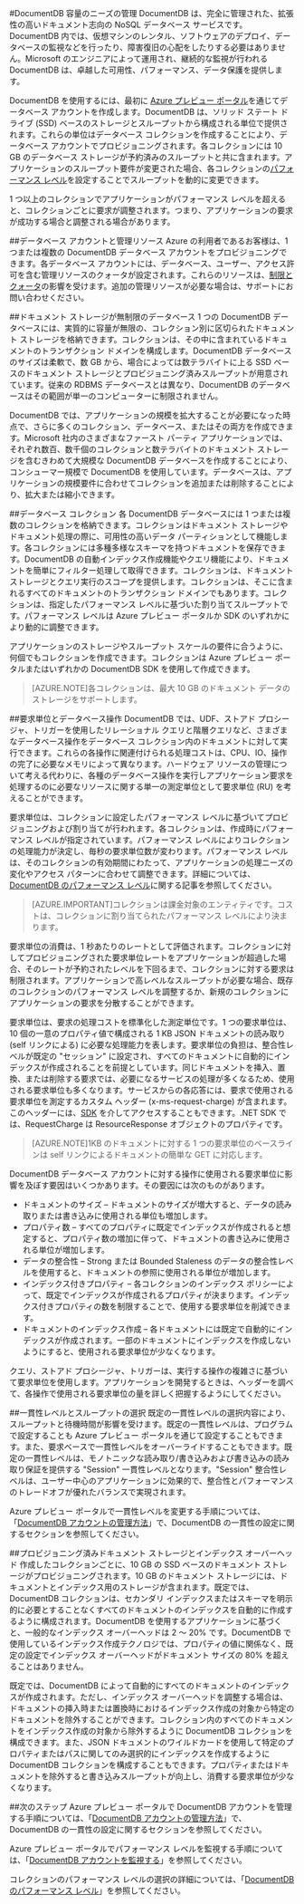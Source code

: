 <properties 
	pageTitle="DocumentDB 容量の管理 | Azure" 
	description="アプリケーションの容量のニーズを満たすために DocumentDB を拡張する方法について説明します。" 
	services="documentdb" 
	authors="mimig1" 
	manager="jhubbard" 
	editor="cgronlun" 
	documentationCenter=""/>

<tags 
	ms.service="documentdb" 
	ms.workload="data-services" 
	ms.tgt_pltfrm="na" 
	ms.devlang="na" 
	ms.topic="article" 
	ms.date="04/29/2015" 
	ms.author="mimig"/>

#DocumentDB 容量のニーズの管理
DocumentDB は、完全に管理された、拡張性の高いドキュメント志向の NoSQL データベース サービスです。DocumentDB 内では、仮想マシンのレンタル、ソフトウェアのデプロイ、データベースの監視などを行ったり、障害復旧の心配をしたりする必要はありません。Microsoft のエンジニアによって運用され、継続的な監視が行われる DocumentDB は、卓越した可用性、パフォーマンス、データ保護を提供します。

DocumentDB を使用するには、最初に [Azure プレビュー ポータル](https://portal.azure.com/)を通じてデータベース アカウントを作成します。DocumentDB は、ソリッド ステート ドライブ (SSD) ベースのストレージとスループットから構成される単位で提供されます。これらの単位はデータベース コレクションを作成することにより、データベース アカウントでプロビジョニングされます。各コレクションには 10 GB のデータベース ストレージが予約済みのスループットと共に含まれます。アプリケーションのスループット要件が変更された場合、各コレクションの[パフォーマンス レベル](documentdb-performance-levels.md)を設定することでスループットを動的に変更できます。

1 つ以上のコレクションでアプリケーションがパフォーマンス レベルを超えると、コレクションごとに要求が調整されます。つまり、アプリケーションの要求が成功する場合と調整される場合があります。

##<a name="DBaccount"></a>データベース アカウントと管理リソース
Azure の利用者であるお客様は、1 つまたは複数の DocumentDB データベース アカウントをプロビジョニングできます。各データベース アカウントには、データベース、ユーザー、アクセス許可を含む管理リソースのクォータが設定されます。これらのリソースは、[制限とクォータ](documentdb-limits.md)の影響を受けます。追加の管理リソースが必要な場合は、サポートにお問い合わせください。

##<a name="DBstorage"></a>ドキュメント ストレージが無制限のデータベース
1 つの DocumentDB データベースには、実質的に容量が無限の、コレクション別に区切られたドキュメント ストレージを格納できます。コレクションは、その中に含まれているドキュメントのトランザクション ドメインを構成します。DocumentDB データベースのサイズは柔軟で、数 GB から、場合によっては数テラバイトに上る SSD ベースのドキュメント ストレージとプロビジョニング済みスループットが用意されています。従来の RDBMS データベースとは異なり、DocumentDB のデータベースはその範囲が単一のコンピューターに制限されません。

DocumentDB では、アプリケーションの規模を拡大することが必要になった時点で、さらに多くのコレクション、データベース、またはその両方を作成できます。Microsoft 社内のさまざまなファースト パーティ アプリケーションでは、それぞれ数百、数千個のコレクションと数テラバイトのドキュメント ストレージを含むきわめて大規模な DocumentDB データベースを作成することにより、コンシューマー規模で DocumentDB を使用しています。データベースは、アプリケーションの規模要件に合わせてコレクションを追加または削除することにより、拡大または縮小できます。

##<a name="DBCollections"></a>データベース コレクション
各 DocumentDB データベースには 1 つまたは複数のコレクションを格納できます。コレクションはドキュメント ストレージやドキュメント処理の際に、可用性の高いデータ パーティションとして機能します。各コレクションには多種多様なスキーマを持つドキュメントを保存できます。DocumentDB の自動インデックス作成機能やクエリ機能により、ドキュメントを簡単にフィルター処理して取得できます。コレクションは、ドキュメント ストレージとクエリ実行のスコープを提供します。コレクションは、そこに含まれるすべてのドキュメントのトランザクション ドメインでもあります。コレクションは、指定したパフォーマンス レベルに基づいた割り当てスループットです。パフォーマンス レベルは Azure プレビュー ポータルか SDK のいずれかにより動的に調整できます。

アプリケーションのストレージやスループット スケールの要件に合うように、何個でもコレクションを作成できます。コレクションは Azure プレビュー ポータルまたはいずれかの DocumentDB SDK を使用して作成できます。

>[AZURE.NOTE]各コレクションは、最大 10 GB のドキュメント データのストレージをサポートします。
 
##<a name="ProvThroughput"></a>要求単位とデータベース操作
DocumentDB では、UDF、ストアド プロシージャ、トリガーを使用したリレーショナル クエリと階層クエリなど、さまざまなデータベース操作をデータベース コレクション内のドキュメントに対して実行できます。これらの各操作に関連付けられる処理コストは、CPU、IO、操作の完了に必要なメモリによって異なります。ハードウェア リソースの管理について考える代わりに、各種のデータベース操作を実行しアプリケーション要求を処理するのに必要なリソースに関する単一の測定単位として要求単位 (RU) を考えることができます。

要求単位は、コレクションに設定したパフォーマンス レベルに基づいてプロビジョニングおよび割り当てが行われます。各コレクションは、作成時にパフォーマンス レベルが指定されています。パフォーマンス レベルによりコレクションの処理能力が決定し、毎秒の要求単位数が変わります。パフォーマンス レベルは、そのコレクションの有効期間にわたって、アプリケーションの処理ニーズの変化やアクセス パターンに合わせて調整できます。詳細については、[DocumentDB のパフォーマンス レベル](documentdb-performance-levels.md)に関する記事を参照してください。

>[AZURE.IMPORTANT]コレクションは課金対象のエンティティです。コストは、コレクションに割り当てられたパフォーマンス レベルにより決まります。

要求単位の消費は、1 秒あたりのレートとして評価されます。コレクションに対してプロビジョニングされた要求単位レートをアプリケーションが超過した場合、そのレートが予約されたレベルを下回るまで、コレクションに対する要求は制限されます。アプリケーションで高レベルなスループットが必要な場合、既存のコレクションのパフォーマンス レベルを調整するか、新規のコレクションにアプリケーションの要求を分散することができます。

要求単位は、要求の処理コストを標準化した測定単位です。1 つの要求単位は、10 個の一意のプロパティ値で構成される 1 KB JSON ドキュメントの読み取り (self リンクによる) に必要な処理能力を表します。要求単位の負担は、整合性レベルが既定の "セッション" に設定され、すべてのドキュメントに自動的にインデックスが作成されることを前提としています。同じドキュメントを挿入、置換、または削除する要求では、必要になるサービスの処理が多くなるため、使用される要求単位も多くなります。サービスからの各応答には、要求で使用される要求単位を測定するカスタム ヘッダー (x-ms-request-charge) が含まれます。このヘッダーには、[SDK](https://msdn.microsoft.com/library/azure/dn781482.aspx) を介してアクセスすることもできます。.NET SDK では、RequestCharge は ResourceResponse オブジェクトのプロパティです。

>[AZURE.NOTE]1KB のドキュメントに対する 1 つの要求単位のベースラインは self リンクによるドキュメントの簡単な GET に対応します。

DocumentDB データベース アカウントに対する操作に使用される要求単位に影響を及ぼす要因はいくつかあります。その要因には次のものがあります。

- ドキュメントのサイズ – ドキュメントのサイズが増大すると、データの読み取りまたは書き込みに使用される単位も増加します。
- プロパティ数 – すべてのプロパティに既定でインデックスが作成されると想定すると、プロパティ数の増加に伴って、ドキュメントの書き込みに使用される単位が増加します。
- データの整合性 – Strong または Bounded Staleness のデータの整合性レベルを使用すると、ドキュメントの参照に使用される単位が増加します。
- インデックス付きプロパティ – 各コレクションのインデックス ポリシーによって、既定でインデックスが作成されるプロパティが決まります。インデックス付きプロパティの数を制限することで、使用する要求単位を削減できます。
- ドキュメントのインデックス作成 – 各ドキュメントには既定で自動的にインデックスが作成されます。一部のドキュメントにインデックスを作成しないようにすると、使用される要求単位が少なくなります。

クエリ、ストアド プロシージャ、トリガーは、実行する操作の複雑さに基づいて要求単位を使用します。アプリケーションを開発するときは、ヘッダーを調べて、各操作で使用される要求単位の量を詳しく把握するようにしてください。

##<a name="Consistency"></a>一貫性レベルとスループットの選択
既定の一貫性レベルの選択内容により、スループットと待機時間が影響を受けます。既定の一貫性レベルは、プログラムで設定することも Azure プレビュー ポータルを通じて設定することもできます。また、要求ベースで一貫性レベルをオーバーライドすることもできます。既定の一貫性レベルは、モノトニックな読み取り/書き込みおよび書き込みの読み取り保証を提供する "Session" 一貫性レベルとなります。"Session" 整合性レベルは、ユーザー中心のアプリケーションに効果的で、整合性とパフォーマンスのトレードオフが優れたバランスで実現されます。

Azure プレビュー ポータルで一貫性レベルを変更する手順については、「[DocumentDB アカウントの管理方法](documentdb-manage-account.md)」で、DocumentDB の一貫性の設定に関するセクションを参照してください。

##<a name="IndexOverhead"></a>プロビジョニング済みドキュメント ストレージとインデックス オーバーヘッド
作成したコレクションごとに、10 GB の SSD ベースのドキュメント ストレージがプロビジョニングされます。10 GB のドキュメント ストレージには、ドキュメントとインデックス用のストレージが含まれます。既定では、DocumentDB コレクションは、セカンダリ インデックスまたはスキーマを明示的に必要とすることなくすべてのドキュメントのインデックスを自動的に作成するように構成されます。DocumentDB を使用するアプリケーションに基づくと、一般的なインデックス オーバーヘッドは 2 ～ 20% です。DocumentDB で使用しているインデックス作成テクノロジでは、プロパティの値に関係なく、既定の設定でインデックス オーバーヘッドがドキュメント サイズの 80% を超えることはありません。

既定では、DocumentDB によって自動的にすべてのドキュメントのインデックスが作成されます。ただし、インデックス オーバーヘッドを調整する場合は、ドキュメントの挿入時または置換時におけるインデックス作成の対象から特定のドキュメントを除外することができます。コレクション内のすべてのドキュメントをインデックス作成の対象から除外するように DocumentDB コレクションを構成できます。また、JSON ドキュメントのワイルドカードを使用して特定のプロパティまたはパスに関してのみ選択的にインデックスを作成するように DocumentDB コレクションを構成することもできます。プロパティまたはドキュメントを除外すると書き込みスループットが向上し、消費する要求単位が少なくなります。
 
##<a name="NextSteps"></a>次のステップ
Azure プレビュー ポータルで DocumentDB アカウントを管理する手順については、「[DocumentDB アカウントの管理方法](documentdb-manage-account.md/#consistency)」で、DocumentDB の一貫性の設定に関するセクションを参照してください。

Azure プレビュー ポータルでパフォーマンス レベルを監視する手順については、「[DocumentDB アカウントを監視する](documentdb-monitor-accounts.md)」を参照してください。

コレクションのパフォーマンス レベルの選択の詳細については、「[DocumentDB のパフォーマンス レベル](documentdb-performance-levels)」を参照してください。
 

<!---HONumber=July15_HO4-->
